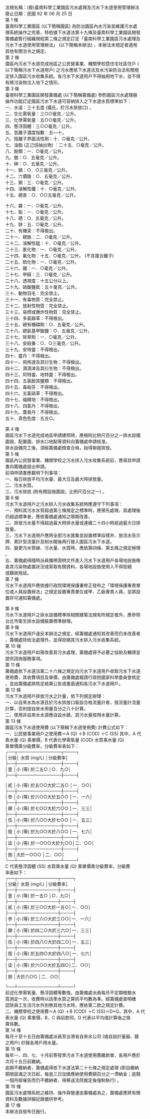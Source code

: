 法規名稱：(廢)臺南科學工業園區污水處理及污水下水道使用管理辦法  
廢止日期：民國 92 年 06 月 25 日  
第 1 條  
臺南科學工業園區 (以下簡稱園區) 為防治園區內水污染並維護污水處  
理系統操作之完善，特依據下水道法第十九條及臺南科學工業園區開發  
籌備處暫行組織規程第二條之規定訂定「臺南科學工業園區污水處理及  
污水下水道使用管理辦法」 (以下簡稱本辦法) ，本辦法未規定者適用  
其他有關法令之規定。  
第 2 條  
園區內污水下水道完成地區之公民營事業、機關學校暨住宅社區住戶 (  
以下簡稱污水下水道用戶) 之污水應依下水道法及水污染防治法有關規  
定排入園區污水收集系統。各污水下水道用戶不得抽用地下水，並不得  
有將污染物注入地下之情形。  
第 3 條  
臺南科學工業園區開發籌備處 (以下簡稱籌備處) 參酌園區污水處理廠  
操作功能訂定園區污水下水道可容納排入之下水道水質標準如下：  
一、水溫：三十五度 (攝氏，於污水排放口) 。  
二、生化需氧量：三○○毫克／公升。  
三、化學需氧量：五○○毫克／公升。  
四、懸浮固體：三○○毫克／公升。  
五、氫離子濃度指數：五—十。  
六、陰離子界面活性劑：十．○毫克／公升。  
七、油脂 (正己烷抽出物) ：二十五．○毫克／公升。  
八、酚類：一．○毫克／公升。  
九、銀：○．五毫克／公升。  
十、砷：○．五毫克／公升。  
十一、鎘：○．○三毫克／公升。  
十二、六價鉻：○．五毫克／公升。  
十三、銅：三．○毫克／公升。  
十四、溶解性鐵：十．○毫克／公升。  
十五、總汞：○．○○五毫克／公升。  


十六、鎳：一．○毫克／公升。  
十七、鉛：一．○毫克／公升。  
十八、硒：○．五毫克／公升。  
十九、鋅：五．○毫克／公升。  
二十、有機汞：不得檢出。  
二十一、總鉻：二．○毫克／公升。  
二十二、溶解性錳：十．○毫克／公升。  
二十三、氰化物：一．○毫克／公升。  
二十四、氟化物：十五．○毫克／公升。 (不含複合離子)  
二十五、硫化物：一．○毫克／公升。  
二十六、硼：一．○毫克／公升。  
二十七、甲醛：三．○毫克／公升。  
二十八、透視度：十五公分以上。  
二十九、硝酸鹽氮：五十毫克／公升。  
三十、動物羽毛：完全禁止。  
三十一、有毒物質：完全禁止。  
三十二、放射性物質：完全禁止。  
三十三、易燃或爆炸性物質：完全禁止。  
三十四、多氯聯苯：不得檢出。  
三十五、總有機磷劑：○．五毫克／公升。  
三十六、總氨基甲酸鹽：○．五毫克／公升。  
三十七、除草劑：一．○毫克／公升。  
三十八、安殺番：○．○三毫克／公升。  
三十九、安特靈：不得檢出。  
四十、靈丹：不得檢出。  
四十一、飛佈達及其衍生物：不得檢出。  
四十二、滴滴涕及其衍生物：不得檢出。  
四十三、阿特靈、地特靈：不得檢出。  
四十四、五氯酚其鹽類：不得檢出。  
四十五、毒殺芬：不得檢出。  
四十六、五氯硝苯：不得檢出。  
四十七、福爾培：不得檢出。  
四十八、四氯丹：不得檢出。  
四十九、蓋普丹：不得檢出。  
五十、真色色度：五五○。  


第 4 條  
園區污水下水道完成地區申請建照時，應檢附比例尺百分之一排水設備  
圖說、配置圖、排水口地點等資料向籌備處申請核准。  
排水設備完工後，須經籌備處檢查合格，始得聯接排放。  
第 5 條  
園區內公民營事業、機關學校之污水排入污水收集系統前，應填具申請  
書向籌備處提出申請。  
前項申請書應載明下列事項：  
一、每日排放平均污水量、最大日及最大時排放量。  
二、污水水質。  
三、污水排放 (附有關設施圖說，比例尺百分之一) 。  
第 6 條  
污水下水道用戶之污水排入污水收集系統時應遵守下列事項：  
一、預料其污水水質超過第三條規定之標準時，應預先處理，其處理後  
仍超過標準者，應依籌備處通知之限期改善。  
二、排放污水量不得超過最大時排水量或連續二十四小時超過最大日排  
放量。  
三、污水下水道用戶應將全部污水匯集並設置標準採樣井、放流水告示  
牌、累計型流量計及制水閥後再行接入園區污水下水道。  
四、變更污水管線、污水量、水質時，應依第四條、第五條之規定辦理  
。  
五、籌備處得隨時派員攜帶證明文件進入污水下水道用戶各場地設施檢  
查其污染物處置狀況或索取有關資料，各場地設施使用人不得拒絕  
或藉故拖延。  
第 7 條  
污水下水道用戶應依據行政院環境保護署修正發布之「環境保護專責單  
位或人員設置辦法」之規定設置專責單位或甲、乙級專責人員，並將設  
置許可通知籌備處。  


第 8 條  
污水下水道用戶之排水設備標準除相關建築法規有所規定者外，應參照  
台北市衛生排水設備裝置標準辦理。  
第 9 條  
污水下水道用戶違反本辦法之規定，經籌備處通知其改善而仍未改善者  
，籌備處除依法處理外，並得拒絕其污水排入污水收集系統。  
第 10 條  
污水下水道用戶如需改善其污水處理，籌備處得予必要之協助及輔導並  
提供諮詢服務事項。  
第 11 條  
籌備處依下水道法第二十六條之規定向污水下水道用戶收取污水下水道  
使用費，其收費項目及單價，由籌備處報請行政院國家科學委員會核定  
，並由籌備處將核定結果公告或書面通知各污水下水道用戶。  
第 12 條  
污水下水道用戶排放污水之計量，依下列規定辦理：  
一、以自來水為水源且於污水排放口裝設合格流量計者，按流量計流量  
計算，否則按自來水用量百分之八十計算。  
二、使用非自來水水源應自設水錶，其污水量按用水量計算。  
第 13 條  
園區污水下水道使用費 (以下簡稱下水道使用費) 計費公式如下：  
一、公民營事業用戶之使用費＝A (Q) ＋B (COD) ＋C (SS) 其中，A 代  
表水量 (Q) 乘單價，B 代表化學需氧量 (COD) 水質乘水量 (Q)  
乘單價乘分級費率，分級費率表如下：  
┌──┬──────────────┬────┐  
│分級│ 水質 (mg/L) │分級費率│  
├──┼──────────────┼────┤  
│壹 │小 (等) 於二五○ │○．九○│  
├──┼──────────────┼────┤  


│貳 │小 (等) 於五○○大於二五○ │一．○○│  
├──┼──────────────┼────┤  
│參 │小 (等) 於六○○大於五○○ │一．一六│  
├──┼──────────────┼────┤  
│肆 │小 (等) 於七○○大於六○○ │一．三三│  
├──┼──────────────┼────┤  
│伍 │小 (等) 於八○○大於七○○ │一．五三│  
├──┼──────────────┼────┤  
│陸 │小 (等) 於九○○大於八○○ │一．七六│  
├──┼──────────────┼────┤  
│柒 │小 (等) 於一○○○大於九○○│二．○○│  
├──┼──────────────┼────┤  
│捌 │大於一○○○ │二．○○│  
└──┴──────────────┴────┘  
C 代表懸浮固體 (SS) 水質乘水量 (Q) 乘單價乘分級費率，分級費  
率表如下：  
┌──┬─────────────┬────┐  
│分級│ 水質 (mg/L) │分級費率│  
├──┼─────────────┼────┤  
│壹 │小 (等) 於一五○ │○．九○│  
├──┼─────────────┼────┤  
│貳 │小 (等) 於三○○大於一五○│一．○○│  
├──┼─────────────┼────┤  
│參 │小 (等) 於三六○大於三○○│一．一六│  
├──┼─────────────┼────┤  
│肆 │小 (等) 於四二○大於三六○│一．三三│  
├──┼─────────────┼────┤  
│伍 │小 (等) 於四八○大於四二○│一．五三│  
├──┼─────────────┼────┤  
│陸 │小 (等) 於五四○大於四八○│一．七六│  
├──┼─────────────┼────┤  
│柒 │小 (等) 於六○○大於五四○│二．○○│  
├──┼─────────────┼────┤  
│捌 │大於六○○ │二．○○│  


└──┴─────────────┴────┘  
前述化學需氧量、懸浮固體等數值，由籌備處派員每月不定期檢驗水  
質測定一次，收費時以該季水質之算術平均數為準。經籌備處查明確  
認除員工生活污水外別無其他污水時，應依第二款之規定計費。  
二、機關學校之使用費＝A (Q) ＋B (COD) ＋C (SS)＝D×Q，其中，A 代  
表水量 (Q) 乘單價，B、C 與前款同，D 代表以平均值計算後之換  
算係數。  
第 14 條  
每月十至十五日由籌備處派員至台灣省自來水公司 (或自設計量器、錶  
之用戶) 抄錄各用戶用水量。  
第 15 條  
每年一、四、七、十月前寄發季污水下水道使用費繳款單，各用戶應於  
次月十五日前繳納。  
逾期不繳納者，籌備處得依下水道法第二十七條之規定處理 (即自繳納  
期限屆滿之次日起，每逾三日加徵應納使用費額百分之一滯納金；逾期  
一個月經催告而仍不繳納者，得移送法院裁定後強制執行) 。  
第 16 條  
園區污水處理系統之維持、操作與營運由籌備處為之，籌備處應將有關  
資料及數據詳細記錄備供參考。  
第 17 條  
本辦法自發布日施行。  


